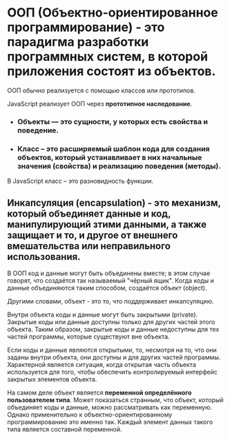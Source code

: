# ООП (Объектно-ориентированное программирование) - это парадигма разработки программных систем, в которой приложения состоят из объектов.

ООП обычно реализуется с помощью классов или прототипов.

JavaScript реализует ООП через <b>прототипное наследование</b>.

- ### <b>Объекты</b> — это сущности, у которых есть <b>свойства</b> и <b>поведение</b>.

- ### <b>Класс</b> – это расширяемый шаблон кода для создания объектов, который устанавливает в них начальные значения (<b>свойства</b>) и реализацию поведения (<b>методы</b>).

В JavaScript класс – это разновидность функции.

## Инкапсуляция (encapsulation) - это механизм, который объединяет данные и код, манипулирующий зтими данными, а также защищает и то, и другое от внешнего вмешательства или неправильного использования.

В ООП код и данные могут быть объединены вместе; в этом случае говорят, что создаётся так называемый "чёрный ящик". Когда коды и данные объединяются таким способом, создаётся объект (object).

Другими словами, объект - это то, что поддерживает инкапсуляцию.

Внутри объекта коды и данные могут быть закрытыми (private). Закрытые коды или данные доступны только для других частей этого объекта. Таким образом, закрытые коды и данные недоступны для тех частей программы, которые существуют вне объекта.

Если коды и данные являются открытыми, то, несмотря на то, что они заданы внутри объекта, они доступны и для других частей программы. Характерной является ситуация, когда открытая часть объекта используется для того, чтобы обеспечить контролируемый интерфейс закрытых элементов объекта.

На самом деле объект является <b>переменной определённого пользователем типа</b>. Может показаться странным, что объект, который объединяет коды и данные, можно рассматривать как переменную. Однако применительно к объектно-ориентированному программированию это именно так. Каждый элемент данных такого типа является составной переменной.
